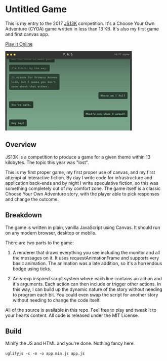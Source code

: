 # Untitled Game

This is my entry to the 2017 [JS13K](http://js13kgames.com/) competition. It's a Choose Your Own Adventure (CYOA) game written in less than 13 KB. It's also my first game and first canvas app.

[Play It Online](https://cdn.rawgit.com/Dachande663/js13k-2017-lost/master/index.html)

![alt text](screenshot-large.jpg "Screenshot of game")


## Overview

JS13K is a competition to produce a game for a given theme within 13 kilobytes. The topic this year was "lost".

This is my first proper game, my first proper use of canvas, and my first attempt at interactive fiction. By day I write code for infrastructure and application back-ends and by night I write speculative fiction, so this was something completely out of my comfort zone. The game itself is a classic Choose Your Own Adventure story, with the player able to pick responses and change the outcome.


## Breakdown

The game is written in plain, vanilla JavaScript using Canvas. It should run on any modern browser, desktop or mobile.

There are two parts to the game:

1. A renderer that draws everything you see including the monitor and all the messages on it. It uses requestAnimationFrame and supports very basic animation. The animation was a late addition, so it's a horrendous bodge using ticks.

2. An s-exp inspired script system where each line contains an action and it's arguments. Each action can then include or trigger other actions. In this way, I can build up the dynamic nature of the story without needing to program each bit. You could even swap the script for another story without needing to change the code itself.

All of the source is available in this repo. Feel free to play and tweak it to your hearts content. All code is released under the MIT License.


## Build

Minify the JS and HTML and you're done. Nothing fancy here.

`uglifyjs -c -m -o app.min.js app.js`
